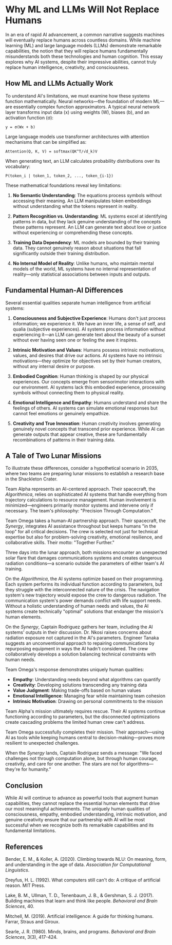 # Why ML and LLMs Will Not Replace Humans

In an era of rapid AI advancement, a common narrative suggests machines will eventually replace humans across countless domains. While machine learning (ML) and large language models (LLMs) demonstrate remarkable capabilities, the notion that they will replace humans fundamentally misunderstands both these technologies and human cognition. This essay explores why AI systems, despite their impressive abilities, cannot truly replace human intelligence, creativity, and consciousness.

## How ML and LLMs Actually Work

To understand AI's limitations, we must examine how these systems function mathematically. Neural networks—the foundation of modern ML—are essentially complex function approximators. A typical neural network layer transforms input data (x) using weights (W), biases (b), and an activation function (σ):

```
y = σ(Wx + b)
```

Large language models use transformer architectures with attention mechanisms that can be simplified as:

```
Attention(Q, K, V) = softmax(QK^T/√d_k)V
```

When generating text, an LLM calculates probability distributions over its vocabulary:

```
P(token_i | token_1, token_2, ..., token_{i-1})
```

These mathematical foundations reveal key limitations:

1. **No Semantic Understanding**: The equations process symbols without accessing their meaning. An LLM manipulates token embeddings without understanding what the tokens represent in reality.

2. **Pattern Recognition vs. Understanding**: ML systems excel at identifying patterns in data, but they lack genuine understanding of the concepts these patterns represent. An LLM can generate text about love or justice without experiencing or comprehending these concepts.

3. **Training Data Dependency**: ML models are bounded by their training data. They cannot genuinely reason about situations that fall significantly outside their training distribution.

4. **No Internal Model of Reality**: Unlike humans, who maintain mental models of the world, ML systems have no internal representation of reality—only statistical associations between inputs and outputs.

## Fundamental Human-AI Differences

Several essential qualities separate human intelligence from artificial systems:

1. **Consciousness and Subjective Experience**: Humans don't just process information; we experience it. We have an inner life, a sense of self, and qualia (subjective experiences). AI systems process information without experiencing it—an LLM can generate text about the beauty of a sunset without ever having seen one or feeling the awe it inspires.

2. **Intrinsic Motivation and Values**: Humans possess intrinsic motivations, values, and desires that drive our actions. AI systems have no intrinsic motivations—they optimize for objectives set by their human creators, without any internal desire or purpose.

3. **Embodied Cognition**: Human thinking is shaped by our physical experiences. Our concepts emerge from sensorimotor interactions with our environment. AI systems lack this embodied experience, processing symbols without connecting them to physical reality.

4. **Emotional Intelligence and Empathy**: Humans understand and share the feelings of others. AI systems can simulate emotional responses but cannot feel emotions or genuinely empathize.

5. **Creativity and True Innovation**: Human creativity involves generating genuinely novel concepts that transcend prior experience. While AI can generate outputs that appear creative, these are fundamentally recombinations of patterns in their training data.

## A Tale of Two Lunar Missions

To illustrate these differences, consider a hypothetical scenario in 2035, where two teams are preparing lunar missions to establish a research base in the Shackleton Crater.

Team Alpha represents an AI-centered approach. Their spacecraft, the *Algorithmica*, relies on sophisticated AI systems that handle everything from trajectory calculations to resource management. Human involvement is minimized—engineers primarily monitor systems and intervene only if necessary. The team's philosophy: "Precision Through Computation."

Team Omega takes a human-AI partnership approach. Their spacecraft, the *Synergy*, integrates AI assistance throughout but keeps humans "in the loop" for all critical decisions. The crew is selected not just for technical expertise but also for problem-solving creativity, emotional resilience, and collaborative skills. Their motto: "Together Further."

Three days into the lunar approach, both missions encounter an unexpected solar flare that damages communications systems and creates dangerous radiation conditions—a scenario outside the parameters of either team's AI training.

On the *Algorithmica*, the AI systems optimize based on their programming. Each system performs its individual function according to parameters, but they struggle with the interconnected nature of the crisis. The navigation system's new trajectory would expose the crew to dangerous radiation. The communication system's power demands conflict with life support needs. Without a holistic understanding of human needs and values, the AI systems create technically "optimal" solutions that endanger the mission's human elements.

On the *Synergy*, Captain Rodriguez gathers her team, including the AI systems' outputs in their discussion. Dr. Nkosi raises concerns about radiation exposure not captured in the AI's parameters. Engineer Tanaka suggests an unconventional approach to repairing communications by repurposing equipment in ways the AI hadn't considered. The crew collaboratively develops a solution balancing technical constraints with human needs.

Team Omega's response demonstrates uniquely human qualities:
- **Empathy**: Understanding needs beyond what algorithms can quantify
- **Creativity**: Developing solutions transcending any training data
- **Value Judgment**: Making trade-offs based on human values
- **Emotional Intelligence**: Managing fear while maintaining team cohesion
- **Intrinsic Motivation**: Drawing on personal commitments to the mission

Team Alpha's mission ultimately requires rescue. Their AI systems continue functioning according to parameters, but the disconnected optimizations create cascading problems the limited human crew can't address.

Team Omega successfully completes their mission. Their approach—using AI as tools while keeping humans central to decision-making—proves more resilient to unexpected challenges.

When the *Synergy* lands, Captain Rodriguez sends a message: "We faced challenges not through computation alone, but through human courage, creativity, and care for one another. The stars are not for algorithms—they're for humanity."

## Conclusion

While AI will continue to advance as powerful tools that augment human capabilities, they cannot replace the essential human elements that drive our most meaningful achievements. The uniquely human qualities of consciousness, empathy, embodied understanding, intrinsic motivation, and genuine creativity ensure that our partnership with AI will be most successful when we recognize both its remarkable capabilities and its fundamental limitations.

## References

Bender, E. M., & Koller, A. (2020). Climbing towards NLU: On meaning, form, and understanding in the age of data. *Association for Computational Linguistics*.

Dreyfus, H. L. (1992). What computers still can't do: A critique of artificial reason. MIT Press.

Lake, B. M., Ullman, T. D., Tenenbaum, J. B., & Gershman, S. J. (2017). Building machines that learn and think like people. *Behavioral and Brain Sciences*, 40.

Mitchell, M. (2019). Artificial intelligence: A guide for thinking humans. Farrar, Straus and Giroux.

Searle, J. R. (1980). Minds, brains, and programs. *Behavioral and Brain Sciences*, 3(3), 417-424.
